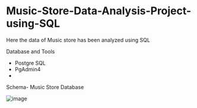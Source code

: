 # Music-Store-Data-Analysis-Project-using-SQL
Here the data of Music store has been analyzed using SQL

Database and Tools
* Postgre SQL
* PgAdmin4
* 
Schema- Music Store Database

![image](https://github.com/Gaurav17d/Music-Store-Data-Analysis-Project-using-SQL/assets/168995270/a9dc9ace-8293-456e-a01a-b8b802370f6e)
